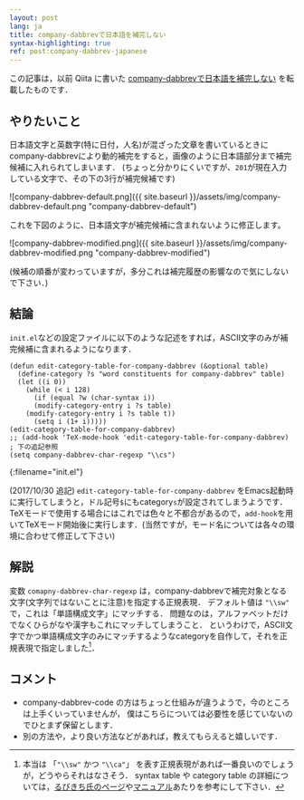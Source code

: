 ```yaml
---
layout: post
lang: ja
title: company-dabbrevで日本語を補完しない
syntax-highlighting: true
ref: post:company-dabbrev-japanese
---
```


この記事は，以前 Qiita に書いた
[company-dabbrevで日本語を補完しない](https://qiita.com/wktkshn/items/3ac46671d1c242a59f7e) を転載したものです．

## やりたいこと
日本語文字と英数字(特に日付，人名)が混ざった文章を書いているときにcompany-dabbrevにより動的補完をすると，画像のように日本語部分まで補完候補に入れられてしまいます．
(ちょっと分かりにくいですが、`201`が現在入力している文字で、その下の3行が補完候補です)

<!-- ![default.png](https://qiita-image-store.s3.amazonaws.com/0/154104/3744b4a5-38df-6aae-bdf3-d577f389e7a6.png) -->
![company-dabbrev-default.png]({{ site.baseurl }}/assets/img/company-dabbrev-default.png "company-dabbrev-default")

これを下図のように、日本語文字が補完候補に含まれないように修正します。

<!-- ![modified.png](https://qiita-image-store.s3.amazonaws.com/0/154104/10b6f0eb-1035-78c3-a799-931576ff610d.png) -->
![company-dabbrev-modified.png]({{ site.baseurl }}/assets/img/company-dabbrev-modified.png "company-dabbrev-modified")

(候補の順番が変わっていますが，多分これは補完履歴の影響なので気にしないで下さい．)


## 結論
`init.el`などの設定ファイルに以下のような記述をすれば，ASCII文字のみが補完候補に含まれるようになります．

```elisp
(defun edit-category-table-for-company-dabbrev (&optional table)
  (define-category ?s "word constituents for company-dabbrev" table)
  (let ((i 0))
    (while (< i 128)
      (if (equal ?w (char-syntax i))
	  (modify-category-entry i ?s table)
	(modify-category-entry i ?s table t))
      (setq i (1+ i)))))
(edit-category-table-for-company-dabbrev)
;; (add-hook 'TeX-mode-hook 'edit-category-table-for-company-dabbrev) ; 下の追記参照
(setq company-dabbrev-char-regexp "\\cs")
```
{:filename="init.el"}

(2017/10/30 追記)
`edit-category-table-for-company-dabbrev` をEmacs起動時に実行してしまうと，ドル記号`$`にもcategory`s`が設定されてしまうようです．TeXモードで使用する場合にはこれでは色々と不都合があるので，`add-hook`を用いてTeXモード開始後に実行します．(当然ですが，モード名については各々の環境に合わせて修正して下さい)


## 解説
変数 `comapny-dabbrev-char-regexp` は，company-dabbrevで補完対象となる文字(文字列ではないことに注意)を指定する正規表現．
デフォルト値は `"\\sw"` で，これは「単語構成文字」にマッチする．
問題なのは，アルファベットだけでなくひらがなや漢字もこれにマッチしてしまうこと．
というわけで，ASCII文字でかつ単語構成文字のみにマッチするようなcategoryを自作して，それを正規表現で指定しました[^1]．

[^1]: 本当は 「`"\\sw"` かつ `"\\ca"`」 を表す正規表現があれば一番良いのでしょうが，どうやらそれはなさそう．
syntax table や category table の詳細については，[るびきち氏のページ](http://emacs.rubikitch.com/syntax-table-beginner/)や[マニュアル](https://www.gnu.org/software/emacs/manual/html_node/elisp/Syntax-Tables.html)あたりを参考にして下さい．

## コメント
- company-dabbrev-code の方はちょっと仕組みが違うようで，今のところは上手くいっていませんが，
  僕はこちらについては必要性を感じていないのでひとまず保留とします．
- 別の方法や，より良い方法などがあれば，教えてもらえると嬉しいです．
